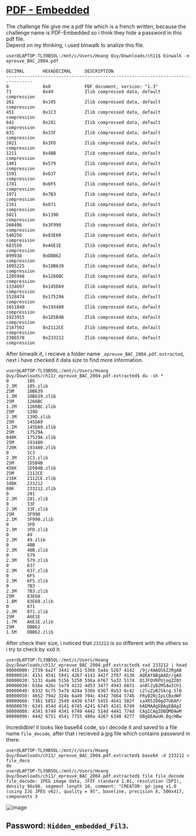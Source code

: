 # [PDF - Embedded](https://www.root-me.org/en/Challenges/Steganography/PDF-Embedded)  
The challenge file give me a pdf file which is a french written, because the challenge name is PDF-Embedded so i think they hide a password in this pdf file.  
Depend on my thinking, i used binwalk to analize this file.
```linux
user@LAPTOP-TL39B5OL:/mnt/c/Users/Hoang Quy/Downloads/ch11$ binwalk -e epreuve_BAC_2004.pdf

DECIMAL       HEXADECIMAL     DESCRIPTION
--------------------------------------------------------------------------------
0             0x0             PDF document, version: "1.3"
73            0x49            Zlib compressed data, default compression
261           0x105           Zlib compressed data, default compression
451           0x1C3           Zlib compressed data, default compression
641           0x281           Zlib compressed data, default compression
831           0x33F           Zlib compressed data, default compression
1021          0x3FD           Zlib compressed data, default compression
1211          0x4BB           Zlib compressed data, default compression
1401          0x579           Zlib compressed data, default compression
1591          0x637           Zlib compressed data, default compression
1781          0x6F5           Zlib compressed data, default compression
1971          0x7B3           Zlib compressed data, default compression
2161          0x871           Zlib compressed data, default compression
5021          0x139D          Zlib compressed data, default compression
260496        0x3F990         Zlib compressed data, default compression
540256        0x83E60         Zlib compressed data, default compression
683550        0xA6E1E         Zlib compressed data, default compression
899938        0xDBB62         Zlib compressed data, default compression
1095225       0x10B639        Zlib compressed data, default compression
1205948       0x1266BC        Zlib compressed data, default compression
1334697       0x145DA9        Zlib compressed data, default compression
1528474       0x17529A        Zlib compressed data, default compression
1651840       0x193480        Zlib compressed data, default compression
1923915       0x1D5B4B        Zlib compressed data, default compression
2167502       0x2112CE        Zlib compressed data, default compression
2306578       0x233212        Zlib compressed data, default compression
```
After binwalk it, i recieve a folder name ```_epreuve_BAC_2004.pdf.extracted```, next i have checked it data size to find more information.  
```linux
user@LAPTOP-TL39B5OL:/mnt/c/Users/Hoang Quy/Downloads/ch11/_epreuve_BAC_2004.pdf.extracted$ du -sh *
0       105
2.3M    105.zlib
25M     10B639
1.3M    10B639.zlib
25M     1266BC
1.2M    1266BC.zlib
25M     139D
2.3M    139D.zlib
25M     145DA9
1.1M    145DA9.zlib
25M     17529A
840K    17529A.zlib
25M     193480
720K    193480.zlib
0       1C3
2.3M    1C3.zlib
25M     1D5B4B
456K    1D5B4B.zlib
25M     2112CE
216K    2112CE.zlib
108K    233212
80K     233212.zlib
0       281
2.3M    281.zlib
0       33F
2.3M    33F.zlib
25M     3F990
2.1M    3F990.zlib
0       3FD
2.3M    3FD.zlib
0       49
2.3M    49.zlib
0       4BB
2.3M    4BB.zlib
0       579
2.3M    579.zlib
0       637
2.3M    637.zlib
0       6F5
2.3M    6F5.zlib
0       7B3
2.3M    7B3.zlib
25M     83E60
1.8M    83E60.zlib
0       871
2.3M    871.zlib
25M     A6E1E
1.7M    A6E1E.zlib
25M     DBB62
1.5M    DBB62.zlib  
```
After check their size, i noticed that ```233212``` is so different with the others so i try to check by xxd it.  
```linux
user@LAPTOP-TL39B5OL:/mnt/c/Users/Hoang Quy/Downloads/ch11/_epreuve_BAC_2004.pdf.extracted$ xxd 233212 | head
00000000: 2f39 6a2f 3441 4151 536b 5a4a 5267 4142  /9j/4AAQSkZJRgAB
00000010: 4151 4541 5941 4267 4141 442f 2f67 4138  AQEAYABgAAD//gA8
00000020: 5131 4a46 5156 5250 556a 6f67 5a32 5174  Q1JFQVRPUjogZ2Qt
00000030: 616e 426c 5a79 4232 4d53 3477 4943 6831  anBlZyB2MS4wICh1
00000040: 6332 6c75 5a79 424a 536b 6367 0a53 6c42  c2luZyBJSkcg.SlB
00000050: 4652 7942 324e 6a49 704c 4342 7864 5746  FRyB2NjIpLCBxdWF
00000060: 7361 5852 3549 4430 674f 5455 4b41 502f  saXR5ID0gOTUKAP/
00000070: 6241 454d 4141 6745 4241 6745 4241 6749  bAEMAAgEBAgEBAgI
00000080: 4341 6749 4341 6749 4442 514d 4441 774d  CAgICAgIDBQMDAwM
00000090: 4442 6751 4541 7755 480a 4267 6348 4277  DBgQEAwUH.BgcHBw
```
Incredidble! it looks like base64 code, so i decode it and saved to a file name ```file_decode```, after that i recieved a jpg file which contains password in there.    
```linux
user@LAPTOP-TL39B5OL:/mnt/c/Users/Hoang Quy/Downloads/ch11/_epreuve_BAC_2004.pdf.extracted$ base64 -d 233212 > file_deco
de
user@LAPTOP-TL39B5OL:/mnt/c/Users/Hoang Quy/Downloads/ch11/_epreuve_BAC_2004.pdf.extracted$ file file_decode
file_decode: JPEG image data, JFIF standard 1.01, resolution (DPI), density 96x96, segment length 16, comment: "CREATOR: gd-jpeg v1.0 (using IJG JPEG v62), quality = 95", baseline, precision 8, 500x417, components 3
```  
![image](https://github.com/user-attachments/assets/7d5f42fd-fe19-4031-8d2a-ab9e091be516)  
## Password: ```Hidden_embedded_Fil3```.  
